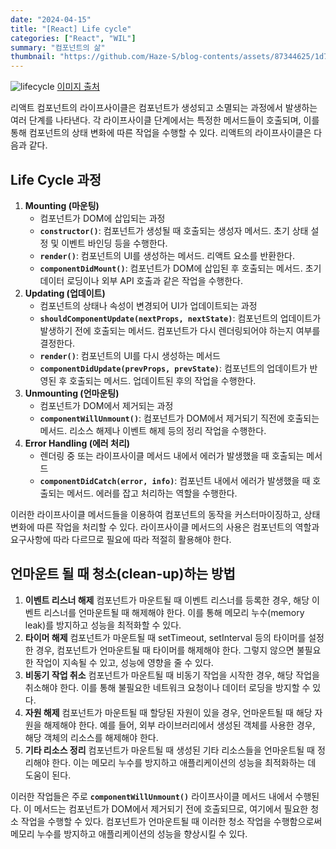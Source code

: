 ```yaml
---
date: "2024-04-15"
title: "[React] Life cycle"
categories: ["React", "WIL"]
summary: "컴포넌트의 삶"
thumbnail: "https://github.com/Haze-S/blog-contents/assets/87344625/1d7d7540-ecc8-447c-a52d-cfb465f77630"
---
```


![lifecycle](https://github.com/Haze-S/blog-contents/assets/87344625/1d7d7540-ecc8-447c-a52d-cfb465f77630)
[이미지 출처](https://projects.wojtekmaj.pl/react-lifecycle-methods-diagram/)

리액트 컴포넌트의 라이프사이클은 컴포넌트가 생성되고 소멸되는 과정에서 발생하는 여러 단계를 나타낸다. 각 라이프사이클 단계에서는 특정한 메서드들이 호출되며, 이를 통해 컴포넌트의 상태 변화에 따른 작업을 수행할 수 있다. 리액트의 라이프사이클은 다음과 같다.

## Life Cycle 과정

1. **Mounting (마운팅)**
   - 컴포넌트가 DOM에 삽입되는 과정
   - **`constructor()`**: 컴포넌트가 생성될 때 호출되는 생성자 메서드. 초기 상태 설정 및 이벤트 바인딩 등을 수행한다.
   - **`render()`**: 컴포넌트의 UI를 생성하는 메서드. 리액트 요소를 반환한다.
   - **`componentDidMount()`**: 컴포넌트가 DOM에 삽입된 후 호출되는 메서드. 초기 데이터 로딩이나 외부 API 호출과 같은 작업을 수행한다.
2. **Updating (업데이트)**
   - 컴포넌트의 상태나 속성이 변경되어 UI가 업데이트되는 과정
   - **`shouldComponentUpdate(nextProps, nextState)`**: 컴포넌트의 업데이트가 발생하기 전에 호출되는 메서드. 컴포넌트가 다시 렌더링되어야 하는지 여부를 결정한다.
   - **`render()`**: 컴포넌트의 UI를 다시 생성하는 메서드
   - **`componentDidUpdate(prevProps, prevState)`**: 컴포넌트의 업데이트가 반영된 후 호출되는 메서드. 업데이트된 후의 작업을 수행한다.
3. **Unmounting (언마운팅)**
   - 컴포넌트가 DOM에서 제거되는 과정
   - **`componentWillUnmount()`**: 컴포넌트가 DOM에서 제거되기 직전에 호출되는 메서드. 리소스 해제나 이벤트 해제 등의 정리 작업을 수행한다.
4. **Error Handling (에러 처리)**
   - 렌더링 중 또는 라이프사이클 메서드 내에서 에러가 발생했을 때 호출되는 메서드
   - **`componentDidCatch(error, info)`**: 컴포넌트 내에서 에러가 발생했을 때 호출되는 메서드. 에러를 잡고 처리하는 역할을 수행한다.

이러한 라이프사이클 메서드들을 이용하여 컴포넌트의 동작을 커스터마이징하고, 상태 변화에 따른 작업을 처리할 수 있다. 라이프사이클 메서드의 사용은 컴포넌트의 역할과 요구사항에 따라 다르므로 필요에 따라 적절히 활용해야 한다.

## 언마운트 될 때 청소(clean-up)하는 방법

1. **이벤트 리스너 해제**
   컴포넌트가 마운트될 때 이벤트 리스너를 등록한 경우, 해당 이벤트 리스너를 언마운트될 때 해제해야 한다. 이를 통해 메모리 누수(memory leak)를 방지하고 성능을 최적화할 수 있다.
2. **타이머 해제**
   컴포넌트가 마운트될 때 setTimeout, setInterval 등의 타이머를 설정한 경우, 컴포넌트가 언마운트될 때 타이머를 해제해야 한다. 그렇지 않으면 불필요한 작업이 지속될 수 있고, 성능에 영향을 줄 수 있다.
3. **비동기 작업 취소**
   컴포넌트가 마운트될 때 비동기 작업을 시작한 경우, 해당 작업을 취소해야 한다. 이를 통해 불필요한 네트워크 요청이나 데이터 로딩을 방지할 수 있다.
4. **자원 해제**
   컴포넌트가 마운트될 때 할당된 자원이 있을 경우, 언마운트될 때 해당 자원을 해제해야 한다. 예를 들어, 외부 라이브러리에서 생성된 객체를 사용한 경우, 해당 객체의 리소스를 해제해야 한다.
5. **기타 리소스 정리**
   컴포넌트가 마운트될 때 생성된 기타 리소스들을 언마운트될 때 정리해야 한다. 이는 메모리 누수를 방지하고 애플리케이션의 성능을 최적화하는 데 도움이 된다.

이러한 작업들은 주로 **`componentWillUnmount()`** 라이프사이클 메서드 내에서 수행된다. 이 메서드는 컴포넌트가 DOM에서 제거되기 전에 호출되므로, 여기에서 필요한 청소 작업을 수행할 수 있다. 컴포넌트가 언마운트될 때 이러한 청소 작업을 수행함으로써 메모리 누수를 방지하고 애플리케이션의 성능을 향상시킬 수 있다.
